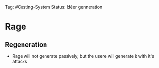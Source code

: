 Tag: #Casting-System 
Status: Idéer genneration

# Rage
## Regeneration

- Rage will not generate passively, but the usere will generate it with it's attacks

